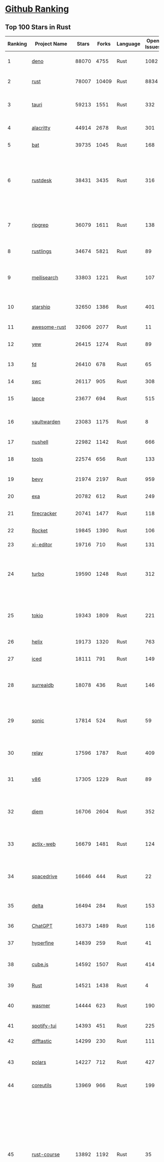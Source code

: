 [Github Ranking](../README.md)
==========

## Top 100 Stars in Rust

| Ranking | Project Name | Stars | Forks | Language | Open Issues | Description | Last Commit |
| ------- | ------------ | ----- | ----- | -------- | ----------- | ----------- | ----------- |
| 1 | [deno](https://github.com/denoland/deno) | 88070 | 4755 | Rust | 1082 | A modern runtime for JavaScript and TypeScript. | 2023-02-21T09:00:23Z |
| 2 | [rust](https://github.com/rust-lang/rust) | 78007 | 10409 | Rust | 8834 | Empowering everyone to build reliable and efficient software. | 2023-02-21T09:50:58Z |
| 3 | [tauri](https://github.com/tauri-apps/tauri) | 59213 | 1551 | Rust | 332 | Build smaller, faster, and more secure desktop applications with a web frontend. | 2023-02-20T23:14:53Z |
| 4 | [alacritty](https://github.com/alacritty/alacritty) | 44914 | 2678 | Rust | 301 | A cross-platform, OpenGL terminal emulator. | 2023-02-20T08:24:34Z |
| 5 | [bat](https://github.com/sharkdp/bat) | 39735 | 1045 | Rust | 168 | A cat(1) clone with wings. | 2023-02-13T22:08:09Z |
| 6 | [rustdesk](https://github.com/rustdesk/rustdesk) | 38431 | 3435 | Rust | 316 | Open source virtual / remote desktop infrastructure for everyone! The open source TeamViewer alternative. Display and control your PC and Android devices from anywhere at anytime. | 2023-02-21T09:05:01Z |
| 7 | [ripgrep](https://github.com/BurntSushi/ripgrep) | 36079 | 1611 | Rust | 138 | ripgrep recursively searches directories for a regex pattern while respecting your gitignore | 2023-02-18T16:34:31Z |
| 8 | [rustlings](https://github.com/rust-lang/rustlings) | 34674 | 5821 | Rust | 89 | :crab: Small exercises to get you used to reading and writing Rust code! | 2023-02-20T18:16:29Z |
| 9 | [meilisearch](https://github.com/meilisearch/meilisearch) | 33803 | 1221 | Rust | 107 | A lightning-fast search engine that fits effortlessly into your apps, websites, and workflow. | 2023-02-21T09:45:32Z |
| 10 | [starship](https://github.com/starship/starship) | 32650 | 1386 | Rust | 401 | ☄🌌️  The minimal, blazing-fast, and infinitely customizable prompt for any shell! | 2023-02-21T08:03:08Z |
| 11 | [awesome-rust](https://github.com/rust-unofficial/awesome-rust) | 32606 | 2077 | Rust | 11 | A curated list of Rust code and resources. | 2023-02-18T22:19:04Z |
| 12 | [yew](https://github.com/yewstack/yew) | 26415 | 1274 | Rust | 89 | Rust / Wasm framework for building client web apps | 2023-02-10T18:02:18Z |
| 13 | [fd](https://github.com/sharkdp/fd) | 26410 | 678 | Rust | 65 | A simple, fast and user-friendly alternative to 'find' | 2023-02-07T13:43:43Z |
| 14 | [swc](https://github.com/swc-project/swc) | 26117 | 905 | Rust | 308 | Rust-based platform for the Web | 2023-02-21T07:10:59Z |
| 15 | [lapce](https://github.com/lapce/lapce) | 23677 | 694 | Rust | 515 | Lightning-fast and Powerful Code Editor written in Rust | 2023-02-21T01:13:36Z |
| 16 | [vaultwarden](https://github.com/dani-garcia/vaultwarden) | 23083 | 1175 | Rust | 8 | Unofficial Bitwarden compatible server written in Rust, formerly known as bitwarden_rs | 2023-02-21T07:53:17Z |
| 17 | [nushell](https://github.com/nushell/nushell) | 22982 | 1142 | Rust | 666 | A new type of shell | 2023-02-21T09:47:52Z |
| 18 | [tools](https://github.com/rome/tools) | 22574 | 656 | Rust | 133 | Unified developer tools for JavaScript, TypeScript, and the web | 2023-02-20T12:09:51Z |
| 19 | [bevy](https://github.com/bevyengine/bevy) | 21974 | 2197 | Rust | 959 | A refreshingly simple data-driven game engine built in Rust | 2023-02-21T08:38:36Z |
| 20 | [exa](https://github.com/ogham/exa) | 20782 | 612 | Rust | 249 | A modern replacement for ‘ls’. | 2023-02-20T18:52:14Z |
| 21 | [firecracker](https://github.com/firecracker-microvm/firecracker) | 20741 | 1477 | Rust | 118 | Secure and fast microVMs for serverless computing. | 2023-02-21T09:58:53Z |
| 22 | [Rocket](https://github.com/SergioBenitez/Rocket) | 19845 | 1390 | Rust | 106 | A web framework for Rust. | 2023-02-20T03:07:06Z |
| 23 | [xi-editor](https://github.com/xi-editor/xi-editor) | 19716 | 710 | Rust | 131 | A modern editor with a backend written in Rust. | 2023-02-01T16:30:16Z |
| 24 | [turbo](https://github.com/vercel/turbo) | 19590 | 1248 | Rust | 312 | Incremental bundler and build system optimized for JavaScript and TypeScript, written in Rust – including Turbopack and Turborepo. | 2023-02-21T09:41:36Z |
| 25 | [tokio](https://github.com/tokio-rs/tokio) | 19343 | 1809 | Rust | 221 | A runtime for writing reliable asynchronous applications with Rust. Provides I/O, networking, scheduling, timers, ... | 2023-02-21T00:33:44Z |
| 26 | [helix](https://github.com/helix-editor/helix) | 19173 | 1320 | Rust | 763 | A post-modern modal text editor. | 2023-02-21T03:26:39Z |
| 27 | [iced](https://github.com/iced-rs/iced) | 18111 | 791 | Rust | 149 | A cross-platform GUI library for Rust, inspired by Elm | 2023-02-20T17:45:15Z |
| 28 | [surrealdb](https://github.com/surrealdb/surrealdb) | 18078 | 436 | Rust | 146 | A scalable, distributed, collaborative, document-graph database, for the realtime web | 2023-02-20T11:31:49Z |
| 29 | [sonic](https://github.com/valeriansaliou/sonic) | 17814 | 524 | Rust | 59 | 🦔 Fast, lightweight & schema-less search backend. An alternative to Elasticsearch that runs on a few MBs of RAM. | 2023-01-08T19:14:14Z |
| 30 | [relay](https://github.com/facebook/relay) | 17596 | 1787 | Rust | 409 | Relay is a JavaScript framework for building data-driven React applications. | 2023-02-19T00:14:45Z |
| 31 | [v86](https://github.com/copy/v86) | 17305 | 1229 | Rust | 89 | x86 virtualization in your browser, recompiling x86 to wasm on the fly | 2023-02-20T10:45:27Z |
| 32 | [diem](https://github.com/diem/diem) | 16706 | 2604 | Rust | 352 | Diem’s mission is to build a trusted and innovative financial network that empowers people and businesses around the world. | 2023-02-21T09:54:06Z |
| 33 | [actix-web](https://github.com/actix/actix-web) | 16679 | 1481 | Rust | 124 | Actix Web is a powerful, pragmatic, and extremely fast web framework for Rust. | 2023-02-20T08:13:41Z |
| 34 | [spacedrive](https://github.com/spacedriveapp/spacedrive) | 16646 | 444 | Rust | 22 | Spacedrive is an open source cross-platform file explorer, powered by a virtual distributed filesystem written in Rust. | 2023-02-20T12:15:32Z |
| 35 | [delta](https://github.com/dandavison/delta) | 16494 | 284 | Rust | 153 | A syntax-highlighting pager for git, diff, and grep output | 2023-02-20T06:59:43Z |
| 36 | [ChatGPT](https://github.com/lencx/ChatGPT) | 16373 | 1489 | Rust | 116 | 🔮 ChatGPT Desktop Application (Mac, Windows and Linux) | 2023-02-21T03:31:40Z |
| 37 | [hyperfine](https://github.com/sharkdp/hyperfine) | 14839 | 259 | Rust | 41 | A command-line benchmarking tool | 2023-02-20T16:39:15Z |
| 38 | [cube.js](https://github.com/cube-js/cube.js) | 14592 | 1507 | Rust | 414 | 📊  Cube — The Semantic Layer for Building Data Applications | 2023-02-20T19:10:16Z |
| 39 | [Rust](https://github.com/TheAlgorithms/Rust) | 14521 | 1438 | Rust | 4 |  All Algorithms implemented in Rust  | 2023-02-20T20:11:32Z |
| 40 | [wasmer](https://github.com/wasmerio/wasmer) | 14444 | 623 | Rust | 190 | 🚀 The leading WebAssembly Runtime supporting WASI and Emscripten | 2023-02-21T09:47:38Z |
| 41 | [spotify-tui](https://github.com/Rigellute/spotify-tui) | 14393 | 451 | Rust | 225 | Spotify for the terminal written in Rust 🚀 | 2023-01-20T22:39:05Z |
| 42 | [difftastic](https://github.com/Wilfred/difftastic) | 14299 | 230 | Rust | 111 | a structural diff that understands syntax 🟥🟩 | 2023-02-19T08:40:04Z |
| 43 | [polars](https://github.com/pola-rs/polars) | 14227 | 712 | Rust | 427 | Fast multi-threaded, hybrid-out-of-core DataFrame library in Rust \| Python \| Node.js | 2023-02-21T08:03:04Z |
| 44 | [coreutils](https://github.com/uutils/coreutils) | 13969 | 966 | Rust | 199 | Cross-platform Rust rewrite of the GNU coreutils | 2023-02-21T08:36:09Z |
| 45 | [rust-course](https://github.com/sunface/rust-course) | 13892 | 1192 | Rust | 35 | “连续六年成为全世界最受喜爱的语言，无 GC 也无需手动内存管理、极高的性能和安全性、过程/OO/函数式编程、优秀的包管理、JS 未来基石" — 工作之余的第二语言来试试 Rust 吧。<<Rust语言圣经>>拥有全面且深入的讲解、生动贴切的示例、德芙般丝滑的内容，甚至还有JS程序员关注的 WASM 和 Deno 等专题。这可能是目前最用心的 Rust 中文学习教程 / Book  | 2023-02-21T08:48:06Z |
| 46 | [RustPython](https://github.com/RustPython/RustPython) | 13672 | 926 | Rust | 230 | A Python Interpreter written in Rust | 2023-02-21T10:02:44Z |
| 47 | [egui](https://github.com/emilk/egui) | 13570 | 955 | Rust | 352 | egui: an easy-to-use immediate mode GUI in Rust that runs on both web and native | 2023-02-20T16:43:08Z |
| 48 | [anki](https://github.com/ankitects/anki) | 13269 | 1661 | Rust | 103 | Anki for desktop computers | 2023-02-20T22:11:26Z |
| 49 | [vector](https://github.com/vectordotdev/vector) | 12768 | 1016 | Rust | 1603 | A high-performance observability data pipeline. | 2023-02-21T05:02:17Z |
| 50 | [tikv](https://github.com/tikv/tikv) | 12678 | 1915 | Rust | 949 | Distributed transactional key-value database, originally created to complement TiDB | 2023-02-21T09:53:32Z |
| 51 | [mdBook](https://github.com/rust-lang/mdBook) | 12578 | 1288 | Rust | 353 | Create book from markdown files. Like Gitbook but implemented in Rust | 2023-02-19T21:08:48Z |
| 52 | [navi](https://github.com/denisidoro/navi) | 12501 | 454 | Rust | 47 | An interactive cheatsheet tool for the command-line | 2022-12-21T11:06:29Z |
| 53 | [gitui](https://github.com/extrawurst/gitui) | 12329 | 388 | Rust | 100 | Blazing 💥 fast terminal-ui for git written in rust 🦀 | 2023-02-20T11:07:55Z |
| 54 | [book](https://github.com/rust-lang/book) | 11588 | 2726 | Rust | 169 | The Rust Programming Language | 2023-02-21T02:11:22Z |
| 55 | [ruffle](https://github.com/ruffle-rs/ruffle) | 11513 | 582 | Rust | 2338 | A Flash Player emulator written in Rust | 2023-02-21T06:34:49Z |
| 56 | [wasmtime](https://github.com/bytecodealliance/wasmtime) | 11498 | 913 | Rust | 478 | A fast and secure runtime for WebAssembly | 2023-02-21T06:46:28Z |
| 57 | [rust-analyzer](https://github.com/rust-lang/rust-analyzer) | 11438 | 1182 | Rust | 1162 | A Rust compiler front-end for IDEs | 2023-02-21T07:25:12Z |
| 58 | [hyper](https://github.com/hyperium/hyper) | 11258 | 1328 | Rust | 175 | An HTTP library for Rust | 2023-02-20T19:08:26Z |
| 59 | [Pake](https://github.com/tw93/Pake) | 11234 | 836 | Rust | 8 | 🤱🏻 Turn any webpage into a desktop app with Rust.  🤱🏻 很简单的用 Rust 打包网页生成很小的桌面 App | 2023-02-18T09:51:19Z |
| 60 | [carbonyl](https://github.com/fathyb/carbonyl) | 11111 | 248 | Rust | 28 | Chromium running inside your terminal | 2023-02-18T20:47:58Z |
| 61 | [tree-sitter](https://github.com/tree-sitter/tree-sitter) | 10924 | 624 | Rust | 350 | An incremental parsing system for programming tools | 2023-02-20T16:02:02Z |
| 62 | [static-analysis](https://github.com/analysis-tools-dev/static-analysis) | 10911 | 1225 | Rust | 0 | ⚙️ A curated list of static analysis (SAST) tools and linters for all programming languages, config files, build tools, and more. The focus is on tools which improve code quality. | 2023-02-20T22:17:36Z |
| 63 | [just](https://github.com/casey/just) | 10719 | 274 | Rust | 156 | 🤖 Just a command runner | 2023-02-17T20:40:53Z |
| 64 | [clap](https://github.com/clap-rs/clap) | 10718 | 886 | Rust | 210 | A full featured, fast Command Line Argument Parser for Rust | 2023-02-19T00:52:47Z |
| 65 | [rust-raspberrypi-OS-tutorials](https://github.com/rust-embedded/rust-raspberrypi-OS-tutorials) | 10449 | 627 | Rust | 1 | :books: Learn to write an embedded OS in Rust :crab: | 2022-12-30T20:30:34Z |
| 66 | [fnm](https://github.com/Schniz/fnm) | 10339 | 298 | Rust | 86 | 🚀 Fast and simple Node.js version manager, built in Rust | 2023-02-18T07:25:01Z |
| 67 | [zola](https://github.com/getzola/zola) | 10329 | 740 | Rust | 152 | A fast static site generator in a single binary with everything built-in. https://www.getzola.org | 2023-02-18T00:00:59Z |
| 68 | [zellij](https://github.com/zellij-org/zellij) | 10062 | 308 | Rust | 386 | A terminal workspace with batteries included | 2023-02-20T16:43:46Z |
| 69 | [solana](https://github.com/solana-labs/solana) | 10029 | 2769 | Rust | 785 | Web-Scale Blockchain for fast, secure, scalable, decentralized apps and marketplaces. | 2023-02-21T04:37:45Z |
| 70 | [diesel](https://github.com/diesel-rs/diesel) | 9928 | 875 | Rust | 95 | A safe, extensible ORM and Query Builder for Rust | 2023-02-21T07:59:44Z |
| 71 | [cargo](https://github.com/rust-lang/cargo) | 9858 | 1928 | Rust | 1349 | The Rust package manager | 2023-02-21T02:54:24Z |
| 72 | [tui-rs](https://github.com/fdehau/tui-rs) | 9761 | 458 | Rust | 90 | Build terminal user interfaces and dashboards using Rust | 2023-02-20T08:24:26Z |
| 73 | [py-spy](https://github.com/benfred/py-spy) | 9747 | 346 | Rust | 94 | Sampling profiler for Python programs | 2023-02-09T02:21:20Z |
| 74 | [czkawka](https://github.com/qarmin/czkawka) | 9589 | 269 | Rust | 236 | Multi functional app to find duplicates, empty folders, similar images etc. | 2023-02-20T08:48:15Z |
| 75 | [neovide](https://github.com/neovide/neovide) | 9568 | 378 | Rust | 338 | No Nonsense Neovim Client in Rust | 2023-02-18T19:38:24Z |
| 76 | [zoxide](https://github.com/ajeetdsouza/zoxide) | 9436 | 342 | Rust | 29 | A smarter cd command. Supports all major shells. | 2023-02-18T05:25:55Z |
| 77 | [comprehensive-rust](https://github.com/google/comprehensive-rust) | 9331 | 426 | Rust | 38 | This is the Rust course used by the Android team at Google. It provides you the material to quickly teach Rust to everyone. | 2023-02-20T07:02:20Z |
| 78 | [RustScan](https://github.com/RustScan/RustScan) | 9252 | 672 | Rust | 90 | 🤖 The Modern Port Scanner 🤖 | 2023-02-04T00:43:33Z |
| 79 | [lsd](https://github.com/Peltoche/lsd) | 9211 | 307 | Rust | 94 | The next gen ls command | 2023-02-02T16:21:03Z |
| 80 | [xsv](https://github.com/BurntSushi/xsv) | 9184 | 290 | Rust | 108 | A fast CSV command line toolkit written in Rust. | 2022-12-22T10:10:37Z |
| 81 | [rust-clippy](https://github.com/rust-lang/rust-clippy) | 8975 | 1184 | Rust | 1632 | A bunch of lints to catch common mistakes and improve your Rust code. Book: https://doc.rust-lang.org/clippy/ | 2023-02-21T03:23:17Z |
| 82 | [ruff](https://github.com/charliermarsh/ruff) | 8844 | 277 | Rust | 199 | An extremely fast Python linter, written in Rust. | 2023-02-21T08:18:38Z |
| 83 | [axum](https://github.com/tokio-rs/axum) | 8659 | 600 | Rust | 17 | Ergonomic and modular web framework built with Tokio, Tower, and Hyper | 2023-02-21T08:47:46Z |
| 84 | [spotifyd](https://github.com/Spotifyd/spotifyd) | 8644 | 406 | Rust | 59 | A spotify daemon | 2023-02-18T20:07:15Z |
| 85 | [druid](https://github.com/linebender/druid) | 8560 | 543 | Rust | 257 | A data-first Rust-native UI design toolkit.  | 2023-02-17T18:42:17Z |
| 86 | [xray](https://github.com/atom-archive/xray) | 8531 | 245 | Rust | 16 | An experimental next-generation Electron-based text editor | 2019-07-22T17:46:06Z |
| 87 | [talent-plan](https://github.com/pingcap/talent-plan) | 8489 | 1119 | Rust | 96 | open source training courses about distributed database and distributed systems | 2023-01-26T16:44:49Z |
| 88 | [broot](https://github.com/Canop/broot) | 8199 | 193 | Rust | 158 | A new way to see and navigate directory trees : https://dystroy.org/broot | 2023-02-19T20:15:04Z |
| 89 | [rayon](https://github.com/rayon-rs/rayon) | 8129 | 410 | Rust | 152 | Rayon: A data parallelism library for Rust | 2023-02-17T19:36:53Z |
| 90 | [sqlx](https://github.com/launchbadge/sqlx) | 8013 | 826 | Rust | 404 | 🧰 The Rust SQL Toolkit. An async, pure Rust SQL crate featuring compile-time checked queries without a DSL. Supports PostgreSQL, MySQL, SQLite, and MSSQL. | 2023-02-20T07:12:07Z |
| 91 | [universal-android-debloater](https://github.com/0x192/universal-android-debloater) | 7948 | 464 | Rust | 198 | Cross-platform GUI written in Rust using ADB to debloat non-rooted android devices. Improve your privacy, the security and battery life of your device. | 2023-02-21T08:14:11Z |
| 92 | [substrate](https://github.com/paritytech/substrate) | 7925 | 2525 | Rust | 1001 | Substrate: The platform for blockchain innovators | 2023-02-21T09:42:24Z |
| 93 | [amethyst](https://github.com/amethyst/amethyst) | 7879 | 775 | Rust | 0 | Data-oriented and data-driven game engine written in Rust | 2021-12-06T18:23:49Z |
| 94 | [windows-rs](https://github.com/microsoft/windows-rs) | 7852 | 340 | Rust | 31 | Rust for Windows | 2023-02-20T17:48:50Z |
| 95 | [nom](https://github.com/rust-bakery/nom) | 7758 | 747 | Rust | 182 | Rust parser combinator framework | 2023-02-16T23:27:35Z |
| 96 | [tokei](https://github.com/XAMPPRocky/tokei) | 7741 | 401 | Rust | 92 | Count your code, quickly. | 2023-02-21T08:35:21Z |
| 97 | [warp](https://github.com/seanmonstar/warp) | 7735 | 650 | Rust | 159 | A super-easy, composable, web server framework for warp speeds. | 2023-02-18T18:31:51Z |
| 98 | [actix](https://github.com/actix/actix) | 7701 | 612 | Rust | 35 | Actor framework for Rust. | 2023-01-27T16:50:49Z |
| 99 | [pyo3](https://github.com/PyO3/pyo3) | 7676 | 509 | Rust | 147 | Rust bindings for the Python interpreter | 2023-02-21T09:51:43Z |
| 100 | [bandwhich](https://github.com/imsnif/bandwhich) | 7673 | 235 | Rust | 52 | Terminal bandwidth utilization tool | 2023-01-22T17:46:27Z |

